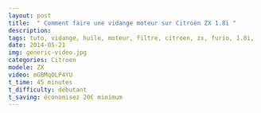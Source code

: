 ```yaml
---
layout: post
title:  " Comment faire une vidange moteur sur Citroën ZX 1.8i "
description: 
tags: tuto, vidange, huile, moteur, filtre, citroen, zx, furio, 1.8i,
date: 2014-05-21 
img: generic-video.jpg
categories: Citroen	
modele: ZX
video: mGBMqOLP4YU
t_time: 45 minutes
t_difficulty: débutant
t_saving: économisez 20€ minimum
---
```

